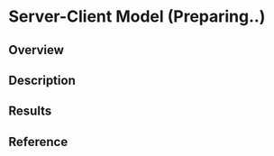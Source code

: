 # **Server-Client Model (Preparing..)**

## **Overview**

## **Description**

## **Results**

## **Reference**
